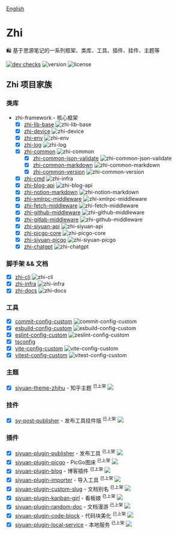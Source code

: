 [English](README.md)

# Zhi

🛍️ 基于思源笔记的一系列框架、类库、工具、插件、挂件、主题等

[![dev checks](https://img.shields.io/github/checks-status/terwer/zhi/dev?label=build)](https://github.com/terwer/zhi/tree/dev)
![version](https://img.shields.io/github/release/terwer/zhi.svg?style=flat-square)
![license](https://img.shields.io/badge/license-GPL-blue.svg?style=popout-square)

## Zhi 项目家族

### 类库

- zhi-framework - 核心框架 
  - [X] [zhi-lib-base](https://github.com/terwer/zhi/tree/main/libs/zhi-lib-base) ![zhi-lib-base](https://img.shields.io/badge/dynamic/json?url=https%3A%2F%2Fraw.githubusercontent.com%2Fterwer%2Fzhi%2Fmain%2Flibs%2Fzhi-lib-base%2Fpackage.json&query=%24.version&label=release)
  - [X] [zhi-device](https://github.com/terwer/zhi/tree/main/libs/zhi-device) ![zhi-device](https://img.shields.io/badge/dynamic/json?url=https%3A%2F%2Fraw.githubusercontent.com%2Fterwer%2Fzhi%2Fmain%2Flibs%2Fzhi-device%2Fpackage.json&query=%24.version&label=release)
  - [X] [zhi-env](https://github.com/terwer/zhi/tree/main/libs/zhi-env) ![zhi-env](https://img.shields.io/badge/dynamic/json?url=https%3A%2F%2Fraw.githubusercontent.com%2Fterwer%2Fzhi%2Fmain%2Flibs%2Fzhi-env%2Fpackage.json&query=%24.version&label=release)
  - [X] [zhi-log](https://github.com/terwer/zhi/tree/main/libs/zhi-log) ![zhi-log](https://img.shields.io/badge/dynamic/json?url=https%3A%2F%2Fraw.githubusercontent.com%2Fterwer%2Fzhi%2Fmain%2Flibs%2Fzhi-log%2Fpackage.json&query=%24.version&label=release)
  - [X] [zhi-common](https://github.com/terwer/zhi/tree/main/libs/zhi-common) ![zhi-common](https://img.shields.io/badge/dynamic/json?url=https%3A%2F%2Fraw.githubusercontent.com%2Fterwer%2Fzhi%2Fmain%2Flibs%2Fzhi-common%2Fpackage.json&query=%24.version&label=release)
    - [X] [zhi-common-json-validate](https://github.com/terwer/zhi/tree/main/libs/zhi-common-json-validate) ![zhi-common-json-validate](https://img.shields.io/badge/dynamic/json?url=https%3A%2F%2Fraw.githubusercontent.com%2Fterwer%2Fzhi%2Fmain%2Flibs%2Fzhi-common-json-validate%2Fpackage.json&query=%24.version&label=release)
    - [X] [zhi-common-markdown](https://github.com/terwer/zhi/tree/main/libs/zhi-common-markdown) ![zhi-common-markdown](https://img.shields.io/badge/dynamic/json?url=https%3A%2F%2Fraw.githubusercontent.com%2Fterwer%2Fzhi%2Fmain%2Flibs%2Fzhi-common-markdown%2Fpackage.json&query=%24.version&label=release)
    - [X] [zhi-common-version](https://github.com/terwer/zhi/tree/main/libs/zhi-common-version) ![zhi-common-version](https://img.shields.io/badge/dynamic/json?url=https%3A%2F%2Fraw.githubusercontent.com%2Fterwer%2Fzhi%2Fmain%2Flibs%2Fzhi-common-version%2Fpackage.json&query=%24.version&label=release)
  - [X] [zhi-cmd](https://github.com/terwer/zhi/tree/main/libs/zhi-cmd) ![zhi-infra](https://img.shields.io/badge/dynamic/json?url=https%3A%2F%2Fraw.githubusercontent.com%2Fterwer%2Fzhi%2Fmain%2Flibs%2Fzhi-cmd%2Fpackage.json&query=%24.version&label=release)
  - [X] [zhi-blog-api](https://github.com/terwer/zhi/tree/main/libs/zhi-blog-api) ![zhi-blog-api](https://img.shields.io/badge/dynamic/json?url=https%3A%2F%2Fraw.githubusercontent.com%2Fterwer%2Fzhi%2Fmain%2Flibs%2Fzhi-blog-api%2Fpackage.json&query=%24.version&label=release)
  - [X] [zhi-notion-markdown](https://github.com/terwer/zhi/tree/main/libs/zhi-notion-markdown) ![zhi-notion-markdown](https://img.shields.io/badge/dynamic/json?url=https%3A%2F%2Fraw.githubusercontent.com%2Fterwer%2Fzhi%2Fmain%2Flibs%2Fzhi-notion-markdown%2Fpackage.json&query=%24.version&label=release)
  - [X] [zhi-xmlrpc-middleware](https://github.com/terwer/zhi/tree/main/libs/zhi-xmlrpc-middleware) ![zhi-xmlrpc-middleware](https://img.shields.io/badge/dynamic/json?url=https%3A%2F%2Fraw.githubusercontent.com%2Fterwer%2Fzhi%2Fmain%2Flibs%2Fzhi-xmlrpc-middleware%2Fpackage.json&query=%24.version&label=release)
  - [X] [zhi-fetch-middleware](https://github.com/terwer/zhi/tree/main/libs/zhi-fetch-middleware) ![zhi-fetch-middleware](https://img.shields.io/badge/dynamic/json?url=https%3A%2F%2Fraw.githubusercontent.com%2Fterwer%2Fzhi%2Fmain%2Flibs%2Fzhi-fetch-middleware%2Fpackage.json&query=%24.version&label=release)
  - [X] [zhi-github-middleware](https://github.com/terwer/zhi/tree/main/libs/zhi-github-middleware) ![zhi-github-middleware](https://img.shields.io/badge/dynamic/json?url=https%3A%2F%2Fraw.githubusercontent.com%2Fterwer%2Fzhi%2Fmain%2Flibs%2Fzhi-github-middleware%2Fpackage.json&query=%24.version&label=release)
  - [X] [zhi-gitlab-middleware](https://github.com/terwer/zhi/tree/main/libs/zhi-gitlab-middleware) ![zhi-github-middleware](https://img.shields.io/badge/dynamic/json?url=https%3A%2F%2Fraw.githubusercontent.com%2Fterwer%2Fzhi%2Fmain%2Flibs%2Fzhi-github-middleware%2Fpackage.json&query=%24.version&label=release)
  - [X] [zhi-siyuan-api](https://github.com/terwer/zhi/tree/main/libs/zhi-siyuan-api) ![zhi-siyuan-api](https://img.shields.io/badge/dynamic/json?url=https%3A%2F%2Fraw.githubusercontent.com%2Fterwer%2Fzhi%2Fmain%2Flibs%2Fzhi-siyuan-api%2Fpackage.json&query=%24.version&label=release)
  - [X] [zhi-picgo-core](https://github.com/terwer/zhi/tree/main/libs/zhi-picgo-core) ![zhi-picgo-core](https://img.shields.io/badge/dynamic/json?url=https%3A%2F%2Fraw.githubusercontent.com%2Fterwer%2Fzhi%2Fmain%2Flibs%2Fzhi-picgo-core%2Fpackage.json&query=%24.version&label=release)
  - [X] [zhi-siyuan-picgo](https://github.com/terwer/zhi/tree/main/libs/zhi-siyuan-picgo) ![zhi-siyuan-picgo](https://img.shields.io/badge/dynamic/json?url=https%3A%2F%2Fraw.githubusercontent.com%2Fterwer%2Fzhi%2Fmain%2Flibs%2Fzhi-siyuan-picgo%2Fpackage.json&query=%24.version&label=release)
  - [X] [zhi-chatgpt](https://github.com/terwer/zhi/tree/main/libs/zhi-chatgpt) ![zhi-chatgpt](https://img.shields.io/badge/dynamic/json?url=https%3A%2F%2Fraw.githubusercontent.com%2Fterwer%2Fzhi%2Fmain%2Flibs%2Fzhi-chatgpt%2Fpackage.json&query=%24.version&label=release)

### 脚手架 && 文档

- [X] [zhi-cli](https://github.com/terwer/zhi/tree/dev/apps/zhi-cli) ![zhi-cli](https://img.shields.io/badge/dynamic/json?url=https%3A%2F%2Fraw.githubusercontent.com%2Fterwer%2Fzhi%2Fmain%2Fapps%2Fzhi-cli%2Fpackage.json&query=%24.version&label=release)
- [X] [zhi-infra](https://github.com/terwer/zhi/tree/main/apps/zhi-infra) ![zhi-infra](https://img.shields.io/badge/dynamic/json?url=https%3A%2F%2Fraw.githubusercontent.com%2Fterwer%2Fzhi%2Fmain%2Fapps%2Fzhi-infra%2Fpackage.json&query=%24.version&label=release)
- [X] [zhi-docs](https://github.com/terwer/zhi/tree/dev/apps/zhi-docs) ![zhi-docs](https://img.shields.io/badge/dynamic/json?url=https%3A%2F%2Fraw.githubusercontent.com%2Fterwer%2Fzhi%2Fmain%2Fapps%2Fzhi-docs%2Fpackage.json&query=%24.version&label=release)

### 工具

- [X] [commit-config-custom](https://github.com/terwer/zhi/tree/dev/tools/commit-config-custom) ![commit-config-custom](https://img.shields.io/badge/dynamic/json?url=https%3A%2F%2Fraw.githubusercontent.com%2Fterwer%2Fzhi%2Fmain%2Ftools%2Fcommit-config-custom%2Fpackage.json&query=%24.version&label=release)
- [X] [esbuild-config-custom](https://github.com/terwer/zhi/tree/dev/tools/esbuild-config-custom) ![esbuild-config-custom](https://img.shields.io/badge/dynamic/json?url=https%3A%2F%2Fraw.githubusercontent.com%2Fterwer%2Fzhi%2Fmain%2Ftools%2Fesbuild-config-custom%2Fpackage.json&query=%24.version&label=release)
- [X] [eslint-config-custom](https://github.com/terwer/zhi/tree/dev/tools/eslint-config-custom) ![zeslint-config-custom](https://img.shields.io/badge/dynamic/json?url=https%3A%2F%2Fraw.githubusercontent.com%2Fterwer%2Fzhi%2Fmain%2Ftools%2Feslint-config-custom%2Fpackage.json&query=%24.version&label=release)
- [X] [tsconfig](https://github.com/terwer/zhi/tree/dev/tools/tsconfig) 
- [X] [vite-config-custom](https://github.com/terwer/zhi/tree/dev/tools/vite-config-custom) ![vite-config-custom](https://img.shields.io/badge/dynamic/json?url=https%3A%2F%2Fraw.githubusercontent.com%2Fterwer%2Fzhi%2Fmain%2Ftools%2Fvite-config-custom%2Fpackage.json&query=%24.version&label=release)
- [X] [vitest-config-custom](https://github.com/terwer/zhi/tree/dev/tools/vitest-config-custom) ![vitest-config-custom](https://img.shields.io/badge/dynamic/json?url=https%3A%2F%2Fraw.githubusercontent.com%2Fterwer%2Fzhi%2Fmain%2Ftools%2Fvitest-config-custom%2Fpackage.json&query=%24.version&label=release)

### 主题
- [X] [siyuan-theme-zhihu](https://github.com/terwer/siyuan-theme-zhihu) - 知乎主题 <sup>已上架</sup> <a title="Releases" target="_blank" href="https://github.com/terwer/siyuan-theme-zhihu/releases"><img src="https://img.shields.io/github/release/terwer/siyuan-theme-zhihu.svg?style=flat-square&color=9CF"></a>

### 挂件
- [X] [sy-post-publisher](https://github.com/terwer/sy-post-publisher) - 发布工具挂件版 <sup>已上架</sup> <a title="Releases" target="_blank" href="https://github.com/terwer/sy-post-publisher/releases"><img src="https://img.shields.io/github/release/terwer/sy-post-publisher.svg?style=flat-square&color=9CF"></a>

### 插件

- [X] [siyuan-plugin-publisher](https://github.com/terwer/siyuan-plugin-publisher) - 发布工具 <sup>已上架</sup> <a title="Releases" target="_blank" href="https://github.com/terwer/siyuan-plugin-publisher/releases"><img src="https://img.shields.io/github/release/terwer/siyuan-plugin-publisher.svg?style=flat-square&color=9CF"></a>
- [X] [siyuan-plugin-picgo](https://github.com/terwer/siyuan-plugin-picgo) - PicGo图床 <sup>已上架</sup> <a title="Releases" target="_blank" href="https://github.com/terwer/siyuan-plugin-picgo/releases"><img src="https://img.shields.io/github/release/terwer/siyuan-plugin-picgo.svg?style=flat-square&color=9CF"></a>
- [X] [siyuan-plugin-blog](https://github.com/terwer/siyuan-plugin-blog) - 博客插件 <sup>已上架</sup> <a title="Releases" target="_blank" href="https://github.com/terwer/siyuan-plugin-blog/releases"><img src="https://img.shields.io/github/release/terwer/siyuan-plugin-blog.svg?style=flat-square&color=9CF"></a>
- [X] [siyuan-plugin-importer](https://github.com/terwer/siyuan-plugin-importer) - 导入工具 <sup>已上架</sup> <a title="Releases" target="_blank" href="https://github.com/terwer/siyuan-plugin-importer/releases"><img src="https://img.shields.io/github/release/terwer/siyuan-plugin-importer.svg?style=flat-square&color=9CF"></a>
- [X] [siyuan-plugin-custom-slug](https://github.com/terwer/siyuan-plugin-custom-slug) - 文档别名 <sup>已上架</sup> <a title="Releases" target="_blank" href="https://github.com/terwer/siyuan-plugin-custom-slug/releases"><img src="https://img.shields.io/github/release/terwer/siyuan-plugin-custom-slug.svg?style=flat-square&color=9CF"></a>
- [X] [siyuan-plugin-kanban-girl](https://github.com/terwer/siyuan-plugin-kanban-girl) - 看板娘 <sup>已上架</sup> <a title="Releases" target="_blank" href="https://github.com/terwer/siyuan-plugin-kanban-girl/releases"><img src="https://img.shields.io/github/release/terwer/siyuan-plugin-kanban-girl.svg?style=flat-square&color=9CF"></a>
- [X] [siyuan-plugin-random-doc](https://github.com/terwer/siyuan-plugin-random-doc) - 文档漫游 <sup>已上架</sup> <a title="Releases" target="_blank" href="https://github.com/terwer/siyuan-plugin-random-doc/releases"><img src="https://img.shields.io/github/release/terwer/siyuan-plugin-random-doc.svg?style=flat-square&color=9CF"></a>
- [X] [siyuan-plugin-code-block](https://github.com/terwer/siyuan-plugin-code-block) - 代码块美化 <sup>已上架</sup> <a title="Releases" target="_blank" href="https://github.com/terwer/siyuan-plugin-code-block/releases"><img src="https://img.shields.io/github/release/terwer/siyuan-plugin-code-block.svg?style=flat-square&color=9CF"></a>
- [X] [siyuan-plugin-local-service](https://github.com/terwer/siyuan-plugin-local-service) - 本地服务 <sup>已上架</sup> <a title="Releases" target="_blank" href="https://github.com/terwer/siyuan-plugin-local-service/releases"><img src="https://img.shields.io/github/release/terwer/siyuan-plugin-local-service.svg?style=flat-square&color=9CF"></a>